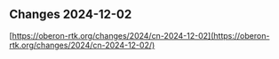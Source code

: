 ## Changes 2024-12-02

[https://oberon-rtk.org/changes/2024/cn-2024-12-02](https://oberon-rtk.org/changes/2024/cn-2024-12-02/)
